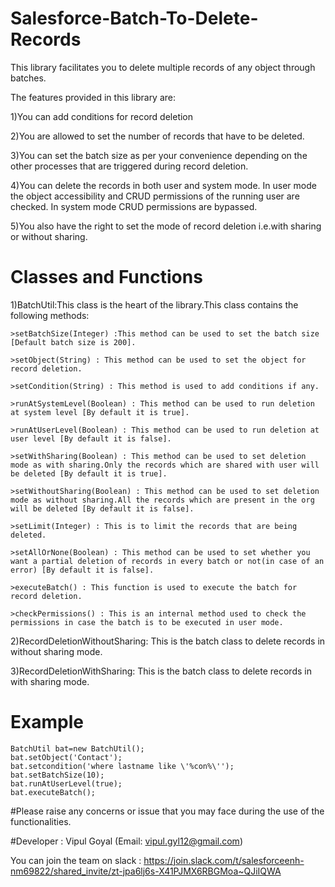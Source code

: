 # Salesforce-Batch-To-Delete-Records

This library facilitates you to delete multiple records of any object through batches.

The features provided in this library are:

1)You can add conditions for record deletion

2)You are allowed to set the number of records that have to be deleted.

3)You can set the batch size as per your convenience depending on the other processes that are triggered during record deletion.

4)You can delete the records in both user and system mode. In user mode the object accessibility and CRUD permissions of the running user are checked. In system mode CRUD permissions are bypassed.

5)You also have the right to set the mode of record deletion i.e.with sharing or without sharing.

# Classes and Functions
1)BatchUtil:This class is the heart of the library.This class contains the following methods:

	>setBatchSize(Integer) :This method can be used to set the batch size [Default batch size is 200].
	
	>setObject(String) : This method can be used to set the object for record deletion.
	
	>setCondition(String) : This method is used to add conditions if any.
	
	>runAtSystemLevel(Boolean) : This method can be used to run deletion at system level [By default it is true].
	
	>runAtUserLevel(Boolean) : This method can be used to run deletion at user level [By default it is false].
	
	>setWithSharing(Boolean) : This method can be used to set deletion mode as with sharing.Only the records which are shared with user will be deleted [By default it is true].
	
	>setWithoutSharing(Boolean) : This method can be used to set deletion mode as without sharing.All the records which are present in the org will be deleted [By default it is false].
	
	>setLimit(Integer) : This is to limit the records that are being deleted.
	
	>setAllOrNone(Boolean) : This method can be used to set whether you want a partial deletion of records in every batch or not(in case of an error) [By default it is false].
	
	>executeBatch() : This function is used to execute the batch for record deletion.
	
	>checkPermissions() : This is an internal method used to check the permissions in case the batch is to be executed in user mode.
	
2)RecordDeletionWithoutSharing: This is the batch class to delete records in without sharing mode.

3)RecordDeletionWithSharing: This is the batch class to delete records in with sharing mode.

# Example
	BatchUtil bat=new BatchUtil();
	bat.setObject('Contact');
	bat.setcondition('where lastname like \'%con%\'');
	bat.setBatchSize(10);
	bat.runAtUserLevel(true);
	bat.executeBatch();

#Please raise any concerns or issue that you may face during the use of the functionalities.

#Developer : Vipul Goyal (Email: vipul.gyl12@gmail.com)


You can join the team on slack : https://join.slack.com/t/salesforceenh-nm69822/shared_invite/zt-jpa6lj6s-X41PJMX6RBGMoa~QJiIQWA
